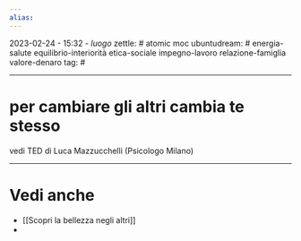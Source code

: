 ```yaml
---
alias: 
---
```

2023-02-24 - 15:32 - *luogo*
zettle: # atomic moc
ubuntudream: # energia-salute equilibrio-interiorità etica-sociale impegno-lavoro relazione-famiglia valore-denaro 
tag: #

---
# per cambiare gli altri cambia te stesso

vedi TED di Luca Mazzucchelli (Psicologo Milano)



---
# Vedi anche
- [[Scopri la bellezza negli altri]]
- 